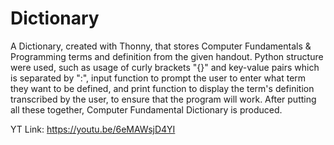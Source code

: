# Dictionary
A Dictionary, created with Thonny, that stores Computer Fundamentals &amp; Programming terms and definition from the given handout. Python structure were used, such as usage of curly brackets "{}" and key-value pairs which is separated by ":", input function to prompt the user to enter what term they want to be defined, and print function to display the term's definition transcribed by the user, to ensure that the program will work. After putting all these together, Computer Fundamental Dictionary is produced.

YT Link: https://youtu.be/6eMAWsjD4YI
